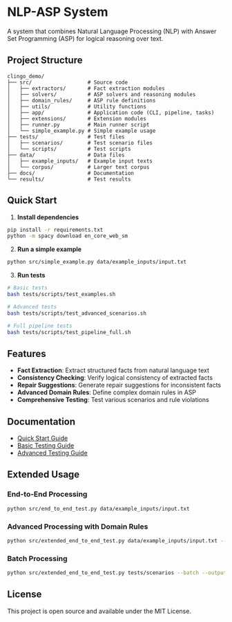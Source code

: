 # NLP-ASP System

A system that combines Natural Language Processing (NLP) with Answer Set Programming (ASP) for logical reasoning over text.

## Project Structure

```
clingo_demo/
├── src/                  # Source code
│   ├── extractors/       # Fact extraction modules
│   ├── solvers/          # ASP solvers and reasoning modules
│   ├── domain_rules/     # ASP rule definitions
│   ├── utils/            # Utility functions
│   ├── app/              # Application code (CLI, pipeline, tasks)
│   ├── extensions/       # Extension modules
│   ├── runner.py         # Main runner script
│   └── simple_example.py # Simple example usage
├── tests/                # Test files
│   ├── scenarios/        # Test scenario files
│   └── scripts/          # Test scripts
├── data/                 # Data files
│   ├── example_inputs/   # Example input texts
│   └── corpus/           # Larger text corpus
├── docs/                 # Documentation
└── results/              # Test results
```

## Quick Start

1. **Install dependencies**
```bash
pip install -r requirements.txt
python -m spacy download en_core_web_sm
```

2. **Run a simple example**
```bash
python src/simple_example.py data/example_inputs/input.txt
```

3. **Run tests**
```bash
# Basic tests
bash tests/scripts/test_examples.sh

# Advanced tests
bash tests/scripts/test_advanced_scenarios.sh

# Full pipeline tests
bash tests/scripts/test_pipeline_full.sh
```

## Features

- **Fact Extraction**: Extract structured facts from natural language text
- **Consistency Checking**: Verify logical consistency of extracted facts
- **Repair Suggestions**: Generate repair suggestions for inconsistent facts
- **Advanced Domain Rules**: Define complex domain rules in ASP
- **Comprehensive Testing**: Test various scenarios and rule violations

## Documentation

- [Quick Start Guide](docs/QUICKSTART.md)
- [Basic Testing Guide](docs/README_TESTING.md)
- [Advanced Testing Guide](docs/README_ADVANCED_TESTING.md)

## Extended Usage

### End-to-End Processing

```bash
python src/end_to_end_test.py data/example_inputs/input.txt
```

### Advanced Processing with Domain Rules

```bash
python src/extended_end_to_end_test.py data/example_inputs/input.txt --rules src/domain_rules/advanced_domain_rules.lp
```

### Batch Processing

```bash
python src/extended_end_to_end_test.py tests/scenarios --batch --output results/batch_results
```

## License

This project is open source and available under the MIT License. 
